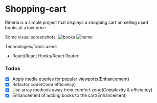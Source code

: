 # Shopping-cart
Rineria is a simple project that displays a shopping cart on selling used books at a low price. 

Some visual screenshots: 
![books](https://user-images.githubusercontent.com/73290979/110396246-95e91780-8067-11eb-9df6-d478b98cb351.png)
![home](https://user-images.githubusercontent.com/73290979/110396249-95e91780-8067-11eb-813b-e04426b3b0d6.png)

Technologies/Tools used:
* React/React Hooks/React Router

### Todos
- [X] Apply media queries for popular viewports(Enhancement)
- [X] Refactor code(Code efficiency)
- [X] Use array methods away from comfort zone(Complexity & efficiency)
- [X] Enhancement of adding books to the cart(Enhancement)
